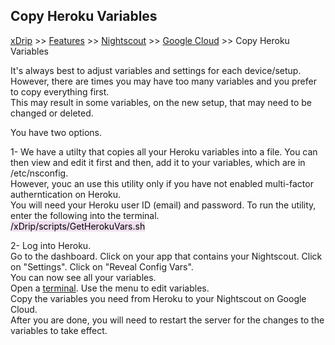 ## Copy Heroku Variables
[xDrip](../../README.md) >> [Features](../Features_page.md) >> [Nightscout](../Nightscout_page.md) >> [Google Cloud](./GoogleCloud.md) >> Copy Heroku Variables  
  
It's always best to adjust variables and settings for each device/setup.  However, there are times you may have too many variables and you prefer to copy everything first.  
This may result in some variables, on the new setup, that may need to be changed or deleted.  
  
You have two options. 
  
1- We have a utilty that copies all your Heroku variables into a file.  You can then view and edit it first and then, add it to your variables, which are in /etc/nsconfig.  
However, youc an use this utility only if you have not enabled multi-factor autherntication on Heroku.  
You will need your Heroku user ID (email) and password.  To run the utility, enter the following into the terminal.  
<mark style="background-color: #eFdFef">/xDrip/scripts/GetHerokuVars.sh</mark>  
  
2- Log into Heroku.  
Go to the dashboard.  Click on your app that contains your Nightscout.  Click on "Settings".  Click on "Reveal Config Vars".  
You can now see all your variables.  
Open a [terminal](./Terminal.md).  Use the menu to edit variables.  
Copy the variables you need from Heroku to your Nightscout on Google Cloud.  
After you are done, you will need to restart the server for the changes to the variables to take effect.  
 
